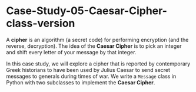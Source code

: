 # Case-Study-05-Caesar-Cipher-class-version

A **cipher** is an algorithm (a secret code) for performing encryption (and the reverse, decryption). The idea of the **Caesar Cipher** is to pick an integer and shift every letter of your message by that integer. 

In this case study, we will explore a cipher that is reported by contemporary Greek historians to have been used by Julius Caesar to send secret messages to generals during times of war. We write a `Message` class in Python with two subclasses to implement the **Caesar Cipher**. 
